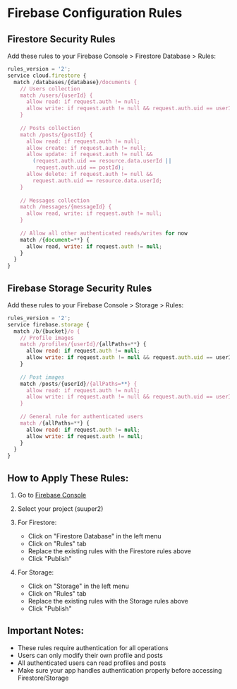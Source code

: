 # Firebase Configuration Rules

## Firestore Security Rules

Add these rules to your Firebase Console > Firestore Database > Rules:

```javascript
rules_version = '2';
service cloud.firestore {
  match /databases/{database}/documents {
    // Users collection
    match /users/{userId} {
      allow read: if request.auth != null;
      allow write: if request.auth != null && request.auth.uid == userId;
    }
    
    // Posts collection
    match /posts/{postId} {
      allow read: if request.auth != null;
      allow create: if request.auth != null;
      allow update: if request.auth != null && 
        (request.auth.uid == resource.data.userId || 
         request.auth.uid == postId);
      allow delete: if request.auth != null && 
        request.auth.uid == resource.data.userId;
    }
    
    // Messages collection
    match /messages/{messageId} {
      allow read, write: if request.auth != null;
    }
    
    // Allow all other authenticated reads/writes for now
    match /{document=**} {
      allow read, write: if request.auth != null;
    }
  }
}
```

## Firebase Storage Security Rules

Add these rules to your Firebase Console > Storage > Rules:

```javascript
rules_version = '2';
service firebase.storage {
  match /b/{bucket}/o {
    // Profile images
    match /profiles/{userId}/{allPaths=**} {
      allow read: if request.auth != null;
      allow write: if request.auth != null && request.auth.uid == userId;
    }
    
    // Post images
    match /posts/{userId}/{allPaths=**} {
      allow read: if request.auth != null;
      allow write: if request.auth != null && request.auth.uid == userId;
    }
    
    // General rule for authenticated users
    match /{allPaths=**} {
      allow read: if request.auth != null;
      allow write: if request.auth != null;
    }
  }
}
```

## How to Apply These Rules:

1. Go to [Firebase Console](https://console.firebase.google.com)
2. Select your project (suuper2)
3. For Firestore:
   - Click on "Firestore Database" in the left menu
   - Click on "Rules" tab
   - Replace the existing rules with the Firestore rules above
   - Click "Publish"

4. For Storage:
   - Click on "Storage" in the left menu
   - Click on "Rules" tab
   - Replace the existing rules with the Storage rules above
   - Click "Publish"

## Important Notes:

- These rules require authentication for all operations
- Users can only modify their own profile and posts
- All authenticated users can read profiles and posts
- Make sure your app handles authentication properly before accessing Firestore/Storage